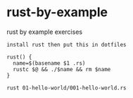 # rust-by-example
rust by example exercises

```
install rust then put this in dotfiles

rust() {
  name=$(basename $1 .rs)
  rustc $@ && ./$name && rm $name
}
```

```
rust 01-hello-world/001-hello-world.rs
```